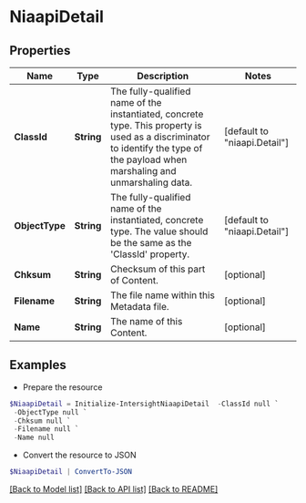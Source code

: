 # NiaapiDetail
## Properties

Name | Type | Description | Notes
------------ | ------------- | ------------- | -------------
**ClassId** | **String** | The fully-qualified name of the instantiated, concrete type. This property is used as a discriminator to identify the type of the payload when marshaling and unmarshaling data. | [default to "niaapi.Detail"]
**ObjectType** | **String** | The fully-qualified name of the instantiated, concrete type. The value should be the same as the &#39;ClassId&#39; property. | [default to "niaapi.Detail"]
**Chksum** | **String** | Checksum of this part of Content. | [optional] 
**Filename** | **String** | The file name within this Metadata file. | [optional] 
**Name** | **String** | The name of this Content. | [optional] 

## Examples

- Prepare the resource
```powershell
$NiaapiDetail = Initialize-IntersightNiaapiDetail  -ClassId null `
 -ObjectType null `
 -Chksum null `
 -Filename null `
 -Name null
```

- Convert the resource to JSON
```powershell
$NiaapiDetail | ConvertTo-JSON
```

[[Back to Model list]](../README.md#documentation-for-models) [[Back to API list]](../README.md#documentation-for-api-endpoints) [[Back to README]](../README.md)

